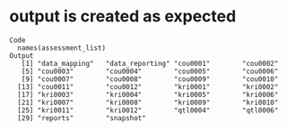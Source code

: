 # output is created as expected

    Code
      names(assessment_list)
    Output
       [1] "data_mapping"   "data_reporting" "cou0001"        "cou0002"       
       [5] "cou0003"        "cou0004"        "cou0005"        "cou0006"       
       [9] "cou0007"        "cou0008"        "cou0009"        "cou0010"       
      [13] "cou0011"        "cou0012"        "kri0001"        "kri0002"       
      [17] "kri0003"        "kri0004"        "kri0005"        "kri0006"       
      [21] "kri0007"        "kri0008"        "kri0009"        "kri0010"       
      [25] "kri0011"        "kri0012"        "qtl0004"        "qtl0006"       
      [29] "reports"        "snapshot"      

